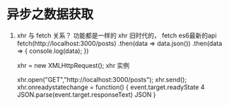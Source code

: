 # 异步之数据获取

1. xhr 与 fetch 关系？
    功能都是一样的   xhr 旧时代的， fetch es6最新的api
    fetch(http://localhost:3000/posts)
        .then(data => data.json())
        .then(data => {
            console.log(data);
        })
    
    xhr = new XMLHttpRequest();  xhr 实例
    <!-- request 多种请求方法    get 明文 url输入  post 加密 -->
    xhr.open("GET","http://localhost:3000/posts");
    xhr.send();
    xhr.onreadystatechange = function() {
        event.target.readyState  4
        <!-- event.target.responseText  string类型 -->
        JSON.parse(event.target.responseText)  JSON
    }
